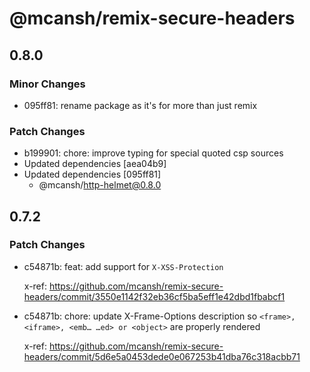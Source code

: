 # @mcansh/remix-secure-headers

## 0.8.0

### Minor Changes

- 095ff81: rename package as it's for more than just remix

### Patch Changes

- b199901: chore: improve typing for special quoted csp sources
- Updated dependencies [aea04b9]
- Updated dependencies [095ff81]
  - @mcansh/http-helmet@0.8.0

## 0.7.2

### Patch Changes

- c54871b: feat: add support for `X-XSS-Protection`

  x-ref: https://github.com/mcansh/remix-secure-headers/commit/3550e1142f32eb36cf5ba5eff1e42dbd1fbabcf1

- c54871b: chore: update X-Frame-Options description so `<frame>, <iframe>, <emb… …ed> or <object>` are properly rendered

  x-ref: https://github.com/mcansh/remix-secure-headers/commit/5d6e5a0453dede0e067253b41dba76c318acbb71
